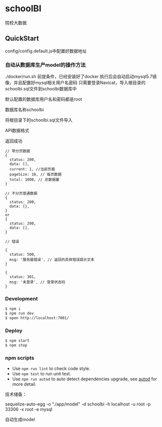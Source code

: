 # schoolBI

院校大数据

## QuickStart

config/config.default.js中配置好数据地址

### 自动从数据库生产model的操作方法

./docker/run.sh
前提条件，已经安装好了docker
执行后会自动启动mysql5.7镜像，并且配置好mysql相关用户名密码
只需要登录Navicat，导入根目录的schoolbi.sql文件到schoolbi数据库中

默认配置的数据库用户名和密码都是root

数据库名称schoolbi

将根目录下的schoolbi.sql文件导入


API数据格式

返回成功
```
// 带分页数据
{
  status: 200,
  data: [], 
  current: 1, //当前页面
  pageSize: 10, // 每页数据
  total: 1000, // 总数据量
}

// 不分页普通数据
{
  status: 200,
  data: {},
}
or
{
  status: 200,
  data: [],
}

// 错误

{
  status: 500,
  msg: '服务器错误', // 返回的具体错误提示文本
}

{
  status: 301,
  msg: '未登录', // 登录状态码
}
```



### Development

```bash
$ npm i
$ npm run dev
$ open http://localhost:7001/
```

### Deploy

```bash
$ npm start
$ npm stop
```

### npm scripts

- Use `npm run lint` to check code style.
- Use `npm test` to run unit test.
- Use `npm run autod` to auto detect dependencies upgrade, see [autod](https://www.npmjs.com/package/autod) for more detail.


[egg]: https://eggjs.org

技术储备：

sequelize-auto-egg -o "./app/model" -d schoolbi -h localhost -u root -p 33306 -x root -e mysql

自动生成model